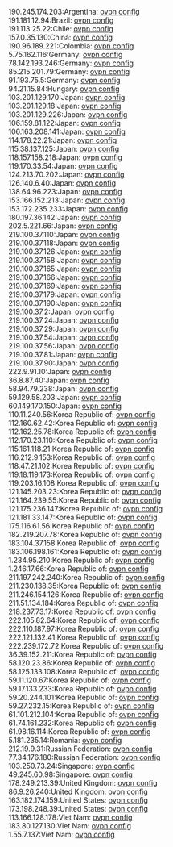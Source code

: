 190.245.174.203:Argentina: [ovpn config](vpn/190_245_174_203.ovpn)  
191.181.12.94:Brazil: [ovpn config](vpn/191_181_12_94.ovpn)  
191.113.25.22:Chile: [ovpn config](vpn/191_113_25_22.ovpn)  
157.0.35.130:China: [ovpn config](vpn/157_0_35_130.ovpn)  
190.96.189.221:Colombia: [ovpn config](vpn/190_96_189_221.ovpn)  
5.75.162.116:Germany: [ovpn config](vpn/5_75_162_116.ovpn)  
78.142.193.246:Germany: [ovpn config](vpn/78_142_193_246.ovpn)  
85.215.201.79:Germany: [ovpn config](vpn/85_215_201_79.ovpn)  
91.193.75.5:Germany: [ovpn config](vpn/91_193_75_5.ovpn)  
94.21.15.84:Hungary: [ovpn config](vpn/94_21_15_84.ovpn)  
103.201.129.170:Japan: [ovpn config](vpn/103_201_129_170.ovpn)  
103.201.129.18:Japan: [ovpn config](vpn/103_201_129_18.ovpn)  
103.201.129.226:Japan: [ovpn config](vpn/103_201_129_226.ovpn)  
106.159.81.122:Japan: [ovpn config](vpn/106_159_81_122.ovpn)  
106.163.208.141:Japan: [ovpn config](vpn/106_163_208_141.ovpn)  
114.178.22.21:Japan: [ovpn config](vpn/114_178_22_21.ovpn)  
115.38.137.125:Japan: [ovpn config](vpn/115_38_137_125.ovpn)  
118.157.158.218:Japan: [ovpn config](vpn/118_157_158_218.ovpn)  
119.170.33.54:Japan: [ovpn config](vpn/119_170_33_54.ovpn)  
124.213.70.202:Japan: [ovpn config](vpn/124_213_70_202.ovpn)  
126.140.6.40:Japan: [ovpn config](vpn/126_140_6_40.ovpn)  
138.64.96.223:Japan: [ovpn config](vpn/138_64_96_223.ovpn)  
153.166.152.213:Japan: [ovpn config](vpn/153_166_152_213.ovpn)  
153.172.235.233:Japan: [ovpn config](vpn/153_172_235_233.ovpn)  
180.197.36.142:Japan: [ovpn config](vpn/180_197_36_142.ovpn)  
202.5.221.66:Japan: [ovpn config](vpn/202_5_221_66.ovpn)  
219.100.37.110:Japan: [ovpn config](vpn/219_100_37_110.ovpn)  
219.100.37.118:Japan: [ovpn config](vpn/219_100_37_118.ovpn)  
219.100.37.126:Japan: [ovpn config](vpn/219_100_37_126.ovpn)  
219.100.37.158:Japan: [ovpn config](vpn/219_100_37_158.ovpn)  
219.100.37.165:Japan: [ovpn config](vpn/219_100_37_165.ovpn)  
219.100.37.166:Japan: [ovpn config](vpn/219_100_37_166.ovpn)  
219.100.37.169:Japan: [ovpn config](vpn/219_100_37_169.ovpn)  
219.100.37.179:Japan: [ovpn config](vpn/219_100_37_179.ovpn)  
219.100.37.190:Japan: [ovpn config](vpn/219_100_37_190.ovpn)  
219.100.37.2:Japan: [ovpn config](vpn/219_100_37_2.ovpn)  
219.100.37.24:Japan: [ovpn config](vpn/219_100_37_24.ovpn)  
219.100.37.29:Japan: [ovpn config](vpn/219_100_37_29.ovpn)  
219.100.37.54:Japan: [ovpn config](vpn/219_100_37_54.ovpn)  
219.100.37.56:Japan: [ovpn config](vpn/219_100_37_56.ovpn)  
219.100.37.81:Japan: [ovpn config](vpn/219_100_37_81.ovpn)  
219.100.37.90:Japan: [ovpn config](vpn/219_100_37_90.ovpn)  
222.9.91.10:Japan: [ovpn config](vpn/222_9_91_10.ovpn)  
36.8.87.40:Japan: [ovpn config](vpn/36_8_87_40.ovpn)  
58.94.79.238:Japan: [ovpn config](vpn/58_94_79_238.ovpn)  
59.129.58.203:Japan: [ovpn config](vpn/59_129_58_203.ovpn)  
60.149.170.150:Japan: [ovpn config](vpn/60_149_170_150.ovpn)  
110.11.240.56:Korea Republic of: [ovpn config](vpn/110_11_240_56.ovpn)  
112.160.62.42:Korea Republic of: [ovpn config](vpn/112_160_62_42.ovpn)  
112.162.25.78:Korea Republic of: [ovpn config](vpn/112_162_25_78.ovpn)  
112.170.23.110:Korea Republic of: [ovpn config](vpn/112_170_23_110.ovpn)  
115.161.118.21:Korea Republic of: [ovpn config](vpn/115_161_118_21.ovpn)  
116.212.9.153:Korea Republic of: [ovpn config](vpn/116_212_9_153.ovpn)  
118.47.21.102:Korea Republic of: [ovpn config](vpn/118_47_21_102.ovpn)  
119.18.119.173:Korea Republic of: [ovpn config](vpn/119_18_119_173.ovpn)  
119.203.16.108:Korea Republic of: [ovpn config](vpn/119_203_16_108.ovpn)  
121.145.203.23:Korea Republic of: [ovpn config](vpn/121_145_203_23.ovpn)  
121.164.239.55:Korea Republic of: [ovpn config](vpn/121_164_239_55.ovpn)  
121.175.236.147:Korea Republic of: [ovpn config](vpn/121_175_236_147.ovpn)  
121.181.33.147:Korea Republic of: [ovpn config](vpn/121_181_33_147.ovpn)  
175.116.61.56:Korea Republic of: [ovpn config](vpn/175_116_61_56.ovpn)  
182.219.207.78:Korea Republic of: [ovpn config](vpn/182_219_207_78.ovpn)  
183.104.37.158:Korea Republic of: [ovpn config](vpn/183_104_37_158.ovpn)  
183.106.198.161:Korea Republic of: [ovpn config](vpn/183_106_198_161.ovpn)  
1.234.95.210:Korea Republic of: [ovpn config](vpn/1_234_95_210.ovpn)  
1.246.17.66:Korea Republic of: [ovpn config](vpn/1_246_17_66.ovpn)  
211.197.242.240:Korea Republic of: [ovpn config](vpn/211_197_242_240.ovpn)  
211.230.138.35:Korea Republic of: [ovpn config](vpn/211_230_138_35.ovpn)  
211.246.154.126:Korea Republic of: [ovpn config](vpn/211_246_154_126.ovpn)  
211.51.134.184:Korea Republic of: [ovpn config](vpn/211_51_134_184.ovpn)  
218.237.73.17:Korea Republic of: [ovpn config](vpn/218_237_73_17.ovpn)  
222.105.82.64:Korea Republic of: [ovpn config](vpn/222_105_82_64.ovpn)  
222.110.187.97:Korea Republic of: [ovpn config](vpn/222_110_187_97.ovpn)  
222.121.132.41:Korea Republic of: [ovpn config](vpn/222_121_132_41.ovpn)  
222.239.172.72:Korea Republic of: [ovpn config](vpn/222_239_172_72.ovpn)  
36.39.152.211:Korea Republic of: [ovpn config](vpn/36_39_152_211.ovpn)  
58.120.23.86:Korea Republic of: [ovpn config](vpn/58_120_23_86.ovpn)  
58.125.133.108:Korea Republic of: [ovpn config](vpn/58_125_133_108.ovpn)  
59.11.120.67:Korea Republic of: [ovpn config](vpn/59_11_120_67.ovpn)  
59.17.133.233:Korea Republic of: [ovpn config](vpn/59_17_133_233.ovpn)  
59.20.244.101:Korea Republic of: [ovpn config](vpn/59_20_244_101.ovpn)  
59.27.232.15:Korea Republic of: [ovpn config](vpn/59_27_232_15.ovpn)  
61.101.212.104:Korea Republic of: [ovpn config](vpn/61_101_212_104.ovpn)  
61.74.161.232:Korea Republic of: [ovpn config](vpn/61_74_161_232.ovpn)  
61.98.16.114:Korea Republic of: [ovpn config](vpn/61_98_16_114.ovpn)  
5.181.235.14:Romania: [ovpn config](vpn/5_181_235_14.ovpn)  
212.19.9.31:Russian Federation: [ovpn config](vpn/212_19_9_31.ovpn)  
77.34.176.180:Russian Federation: [ovpn config](vpn/77_34_176_180.ovpn)  
103.250.73.24:Singapore: [ovpn config](vpn/103_250_73_24.ovpn)  
49.245.60.98:Singapore: [ovpn config](vpn/49_245_60_98.ovpn)  
178.249.213.39:United Kingdom: [ovpn config](vpn/178_249_213_39.ovpn)  
86.9.26.240:United Kingdom: [ovpn config](vpn/86_9_26_240.ovpn)  
163.182.174.159:United States: [ovpn config](vpn/163_182_174_159.ovpn)  
173.198.248.39:United States: [ovpn config](vpn/173_198_248_39.ovpn)  
113.166.128.178:Viet Nam: [ovpn config](vpn/113_166_128_178.ovpn)  
183.80.127.130:Viet Nam: [ovpn config](vpn/183_80_127_130.ovpn)  
1.55.7.137:Viet Nam: [ovpn config](vpn/1_55_7_137.ovpn)  
